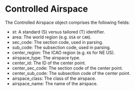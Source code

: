 # Controlled Airspace

The Controlled Airspace object comprises the following fields:

- st: A standard (S) versus tailored (T) identifier.
- area: The world region (e.g. `USA` or `CAN`).
- sec_code: The section code, used in parsing.
- sub_code: The subsection code, used in parsing.
- center_region: The ICAO region (e.g. `K6` for NE US).
- airspace_type: The airspace type.
- center_id: The ID of the center point.
- center_sec_code: The section code of the center point.
- center_sub_code: The subsection code of the center point.
- airspace_class: The class of the airspace.
- airspace_name: The name of the airspace.
